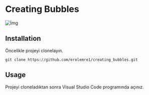 # Creating Bubbles

![İmg](https://github.com/erolemre1/creating_bubbles/blob/main/bubblee_1.gif)

## Installation
Öncelikle projeyi clonelayın. 
```
git clone https://github.com/erolemre1/creating_bubbles.git
```

## Usage

Projeyi cloneladıktan sonra Visual Studio Code programında açınız.

